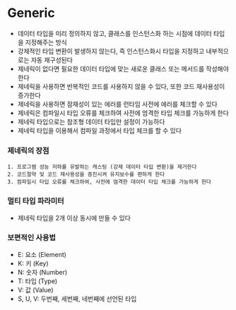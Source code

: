 # Generic
* 데이터 타입을 미리 정의하지 않고, 클래스를 인스턴스화 하는 시점에 데이터 타입을 지정해주는 방식
* 강제적인 타입 변환이 발생하지 않는다, 즉 인스턴스화시 타입을 지정하고 내부적으로는 자동 재구성된다
* 제네릭이 없다면 필요한 데이터 타입에 맞는 새로운 클래스 또는 메서드를 작성해야 한다
* 제네릭을 사용하면 반복적인 코드를 사용하지 않을 수 있다, 또한 코드 재사용성이 증가한다
* 제네릭을 사용하면 잠재성이 있는 에러를 런타임 사전에 에러를 체크할 수 있다
* 제네릭은 컴파일시 타입 오류를 체크하여 사전에 엄격한 타입 체크를 가능하게 한다
* 제네릭 타입으로는 참조형 데이터 타입만 설정이 가능하다
* 제네릭 타입을 이용해서 컴파일 과정에서 타입 체크를 할 수 있다

### 제네릭의 장점
	1. 프로그램 성능 저하를 유발하는 캐스팅 (강제 데이터 타입 변환)을 제거한다
	2. 코드절약 및 코드 재사용성을 증진시켜 유지보수를 편하게 한다
	3. 컴파일시 타입 오류를 체크하여, 사전에 엄격한 데이터 타입 체크를 가능하게 한다

### 멀티 타입 파라미터
* 제네릭 타입을 2개 이상 동시에 만들 수 있다

### 보편적인 사용법
* E: 요소 (Element)
* K: 키 (Key)
* N: 숫자 (Number)
* T: 타입 (Type)
* V: 값 (Value)
* S, U, V: 두번째, 세번째, 네번째에 선언된 타입
